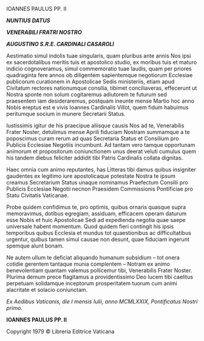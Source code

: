 IOANNES PAULUS PP. II

***NUNTIUS DATUS***

***VENERABILI FRATRI NOSTRO***

***AUGUSTINO S.R.E. CARDINALI CASAROLI***

Aestimatio simul indolis tuae singularis, quam pluribus ante annis Nos ipsi ex sacerdotalibus meritis tuis et apostolico studio, ex moribus tuis et maturo indicio cognoveramus, simul commemoratio tuae laudis, quam per priores quadraginta fere annos ob diligentem sapientemque negotiorum Ecclesiae publicorum curationem in Apostolicae Sedis ministeriis, etiam apud Civitatum rectores nationumque consilia, tibimet conciliaveras, effecerunt ut Nostra sponte non solum cogitaremus adiutorem te futurum sed praesentem iam desideraremus, postquam ineunte mense Martio hoc anno Nobis ereptus est e vivis Ioannes Cardinalis Villot, quem fidum habuimus peritumque socium in munere Secretarii Status.

Iustissimis igitur de his praecipue aliisque causis Nos ad te, Venerabilis Frater Noster, detulimus mense Aprili fiduciam Nostram summamque a te poposcimus curam rerum ad quas Secretaria Status et Consilium pro Publicis Ecclesiae Negotiis incumbunt. Ad tantam vero tamque opportunam animorum et propositorum coniunctionem unus deerat veluti cumulus quem his tandem diebus feliciter addidit tibi Patris Cardinalis collata dignitas.

Haec omnia cum animo reputantes, has Litteras tibi damus quibus insigniter gaudentes ex legitimo iure apostolicaque potestate Nostra te ipsum creamus Secretarium Status unaque nominamus Praefectum Consilii pro Publicis Ecclesiae Negotii necnon Praesidem Commissionis Pontificiae pro Statu Civitatis Vaticanae.

Probe quidem confidimus te, pro optimis, quibus ornaris quasque supra memoravimus, dotibus egregiam, assiduam, efficacem operam daturum esse Nobis et huic Apostolicae Sedi ad expedienda negotia quae saepe universale habent momentum. Quod quidem fieri contingit his ipsis temporibus quibus Ecclesia et mundus tot quaestionibus ac difficultatibus urgentur, quibus tamen simul causae non desunt, quae fiduciam ingerunt spemque alunt bonam.

Ne autem ullum te deficiat aliquando humanum subsidium – tot onera cotidie gerentem tantaque munia complentem – Notram ex animo benevolentiam quantam valemus pollicemur tibi, Venerabilis Frater Noster. Plurima demum prece flagitamus a providentissimo Deo lucem tibi caelitus perpetuam solidamque inceptorum prosperitatem tuorum cum animi alacritate et solacio coniunctam.

*Ex Aedibus Vaticanis, die I mensis Iulii, anno MCMLXXIX, Pontificatus Nostri primo.*

**IOANNES PAULUS PP. II**

Copyright 1979 © Libreria Editrice Vaticana